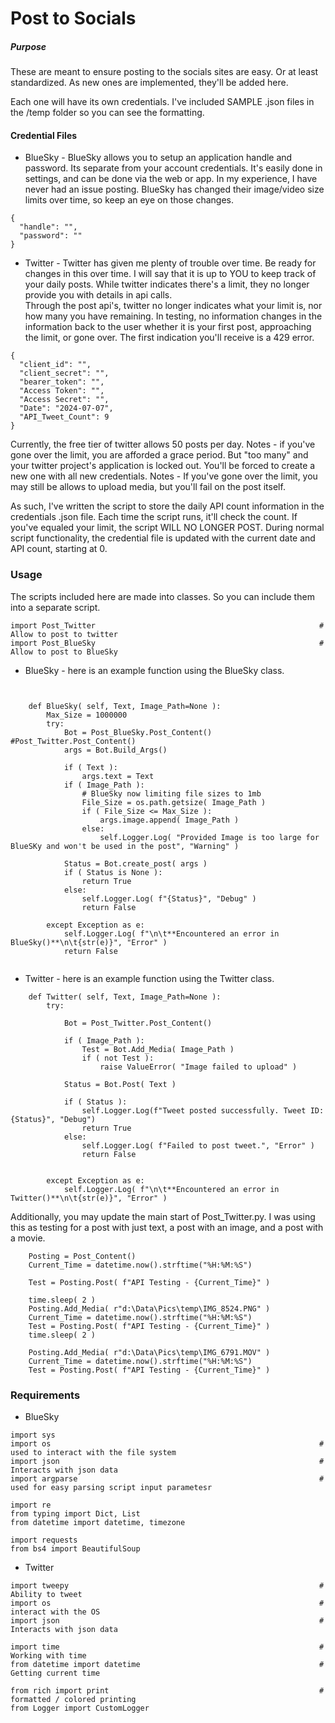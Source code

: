 
# Post to Socials


##### Purpose

These are meant to ensure posting to the socials sites are easy.  Or at least standardized.
As new ones are implemented, they'll be added here.

Each one will have its own credentials.  I've included SAMPLE .json files in the /temp folder so you can see the formatting.



#### Credential Files

- BlueSky - BlueSky allows you to setup an application handle and password.  Its separate from your account credentials.  It's easily done in settings, and can be done via the web or app.
In my experience, I have never had an issue posting.
BlueSky has changed their image/video size limits over time, so keep an eye on those changes.

```
{
  "handle": "",
  "password": ""
}
```


- Twitter - Twitter has given me plenty of trouble over time.  Be ready for changes in this over time.
I will say that it is up to YOU to keep track of your daily posts.  While twitter indicates there's a limit, they no longer provide you with details in api calls.  
Through the post api's, twitter no longer indicates what your limit is, nor how many you have remaining.  In testing, no information changes in the information back to the user whether it is your first post, approaching the limit, or gone over.  The first indication you'll receive is a 429 error.
```
{
  "client_id": "",
  "client_secret": "",
  "bearer_token": "",
  "Access Token": "",
  "Access Secret": "",
  "Date": "2024-07-07",
  "API_Tweet_Count": 9
}
```

Currently, the free tier of twitter allows 50 posts per day.
Notes - if you've gone over the limit, you are afforded a grace period.  But "too many" and your twitter project's application is locked out.  You'll be forced to create a new one with all new credentials.
Notes - If you've gone over the limit, you may still be allows to upload media, but you'll fail on the post itself.

As such, I've written the script to store the daily API count information in the credentials .json file.  Each time the script runs, it'll check the count.  If you've equaled your limit, the script WILL NO LONGER POST.
During normal script functionality, the credential file is updated with the current date and API count, starting at 0.



### Usage

The scripts included here are made into classes.  So you can include them into a separate script.

```
import Post_Twitter                                                  # Allow to post to twitter
import Post_BlueSky                                                  # Allow to post to BlueSky
```

- BlueSky - here is an example function using the BlueSky class.
```


    def BlueSky( self, Text, Image_Path=None ):
        Max_Size = 1000000
        try:
            Bot = Post_BlueSky.Post_Content()   #Post_Twitter.Post_Content()
            args = Bot.Build_Args()

            if ( Text ):
                args.text = Text 
            if ( Image_Path ):
                # BlueSky now limiting file sizes to 1mb
                File_Size = os.path.getsize( Image_Path )
                if ( File_Size <= Max_Size ):
                    args.image.append( Image_Path )
                else:
                    self.Logger.Log( "Provided Image is too large for BlueSKy and won't be used in the post", "Warning" )
            
            Status = Bot.create_post( args )
            if ( Status is None ):
                return True
            else:
                self.Logger.Log( f"{Status}", "Debug" )
                return False
            
        except Exception as e:
            self.Logger.Log( f"\n\t**Encountered an error in BlueSky()**\n\t{str(e)}", "Error" )
            return False


```

- Twitter - here is an example function using the Twitter class.
```
    def Twitter( self, Text, Image_Path=None ):
        try:

            Bot = Post_Twitter.Post_Content()
            
            if ( Image_Path ):
                Test = Bot.Add_Media( Image_Path )
                if ( not Test ):
                    raise ValueError( "Image failed to upload" )

            Status = Bot.Post( Text )

            if ( Status ):
                self.Logger.Log(f"Tweet posted successfully. Tweet ID: {Status}", "Debug")
                return True
            else:
                self.Logger.Log( f"Failed to post tweet.", "Error" )
                return False


        except Exception as e:
            self.Logger.Log( f"\n\t**Encountered an error in Twitter()**\n\t{str(e)}", "Error" )
```

Additionally, you may update the main start of Post_Twitter.py.  I was using this as testing for a post with just text, a post with an image, and a post with a movie.

```
    Posting = Post_Content()
    Current_Time = datetime.now().strftime("%H:%M:%S")

    Test = Posting.Post( f"API Testing - {Current_Time}" )

    time.sleep( 2 )
    Posting.Add_Media( r"d:\Data\Pics\temp\IMG_8524.PNG" )
    Current_Time = datetime.now().strftime("%H:%M:%S")
    Test = Posting.Post( f"API Testing - {Current_Time}" )
    time.sleep( 2 )
    
    Posting.Add_Media( r"d:\Data\Pics\temp\IMG_6791.MOV" )
    Current_Time = datetime.now().strftime("%H:%M:%S")
    Test = Posting.Post( f"API Testing - {Current_Time}" )
```


### Requirements
- BlueSky
```
import sys
import os                                                            # used to interact with the file system
import json                                                          # Interacts with json data
import argparse                                                      # used for easy parsing script input parametesr

import re
from typing import Dict, List
from datetime import datetime, timezone

import requests
from bs4 import BeautifulSoup
```

- Twitter
```
import tweepy                                                        # Ability to tweet
import os                                                            # interact with the OS
import json                                                          # Interacts with json data

import time                                                          # Working with time
from datetime import datetime                                        # Getting current time

from rich import print                                               # formatted / colored printing
from Logger import CustomLogger
```

